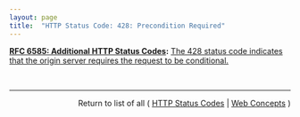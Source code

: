 ```yaml
---
layout: page
title:  "HTTP Status Code: 428: Precondition Required"
---
```


**[RFC 6585: Additional HTTP Status Codes](/specs/IETF/RFC/6585 "This document specifies additional HyperText Transfer Protocol (HTTP) status codes for a variety of common situations."):** [The 428 status code indicates that the origin server requires the request to be conditional.](http://tools.ietf.org/html/rfc6585#section-3 "Read documentation for HTTP Status Code &#34;428&#34;")

<br/>
<hr/>

<p style="text-align: right">Return to list of all ( <a href="../http-status-codes">HTTP Status Codes</a> | <a href="../">Web Concepts</a> )</p>